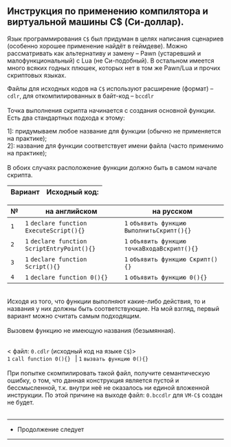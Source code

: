Инструкция по применению компилятора и виртуальной машины C$ (Си-доллар).
-
Язык программирования ```С$``` был придуман в целях написания сценариев (особенно хорошее применение найдёт в геймдеве).
Можно рассматривать как альтернативу и замену – Pawn (устаревший и малофункциональный) с Lua (не Си-подобный).
В остальном имеется много всяких годных плюшек, которых нет в том же Pawn/Lua и прочих скриптовых языках.

Файлы для исходных кодов на ```C$``` используют расширение (формат) – `cdlr`, для откомпилированных в байт-код  – `bccdlr` <br><br>
Точка выполнения скрипта начинается с создания основной функции. Есть два стандартных подхода к этому: <br>

1]: придумываем любое название для функции (обычно не применяется на практике);<br>
2]: название для функции соответствует имени файла (часто применимо на практике);<br>
<br>
В обоих случаях расположение функции должно быть в самом начале скрипта. <br>

| Вариант | Исходный код: |
|---------|---------------|

| № | на английском | на русском |
|---------|---------------|------------|
| ```1``` | ```1``` ```declare function ExecuteScript(){}```       | ```1``` ```объявить функцию ВыполнитьСкрипт(){}```     |
| ```2``` | ```1``` ```declare function ScriptEntryPoint(){}```    | ```1``` ```объявить функцию точкаВходаВскрипт(){}```   |
| ```3``` | ```1``` ```declare function Script(){}```              | ```1``` ```объявить функцию Скрипт(){}```              |
| ```4``` | ```1``` ```declare function 0(){}```                   | ```1``` ```объявить функцию 0(){}```                    |
<br>
Исходя из того, что функции выполняют какие-либо действия, то и названия у них должны быть соответствующие. На мой взгляд, первый вариант можно считать самым подходящим.<br>
<br>
Вызовем функцию не имеющую названия (безымянная).<br><br>

< файл: ```0.cdlr``` (исходный код на языке ```C$```)><br>
```1``` ```call function 0(){} ``` | ```1``` ```вызвать функцию 0(){}```<br>
<br>
При попытке скомпилировать такой файл, получите семантическую ошибку, о том, что данная конструкция является пустой и бессмысленной, т.к. внутри неё не оказалось ни единой вложенной инструкции.
По этой причине на выходе файл: ```0.bccdlr``` для ```VM-C$``` создан не будет.<br>
<br>

---------------------
* Продолжение следует
---------------------
